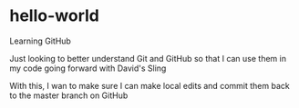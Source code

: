 # hello-world

Learning GitHub

Just looking to better understand Git and GitHub so that I can use them in my code going forward with David's Sling

With this, I wan to make sure I can make local edits and commit them back to the master branch on GitHub

